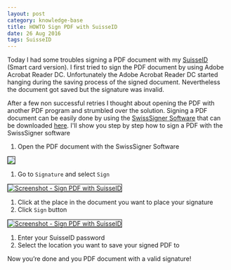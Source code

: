 ```yaml
---
layout: post
category: knowledge-base
title: HOWTO Sign PDF with SuisseID
date: 26 Aug 2016
tags: SuisseID
---
```


Today I had some troubles signing a PDF document with my [SuisseID](https://suisseid.ch) (Smart card version). I first tried to sign the PDF document by using Adobe Acrobat Reader DC. Unfortunately the Adobe Acrobat Reader DC started hanging during the saving process of the signed document. Nevertheless the document got saved but the signature was invalid.

After a few non successful retries I thought about opening the PDF with another PDF program and strumbled over the solution. Signing a PDF document can be easily done by using the [SwissSigner Software](https://postsuisseid.ch/de/support/application) that can be downloaded [here](https://postsuisseid.ch/de/support/application). I'll show you step by step how to sign a PDF with the SwissSigner software

1. Open the PDF document with the SwissSigner Software
  
  <a href="{{ site.url }}/assets/screenshots/sign-pdf-with-suisseid-1.png" target="_blank">
    <img src="{{ site.url }}/assets/screenshots/sign-pdf-with-suisseid-1.png alt="Screenshot - Sign PDF with SuisseID" border="1">
  </a>
  
1. Go to `Signature` and select `Sign`

  <a href="{{ site.url }}/assets/screenshots/sign-pdf-with-suisseid-2.png" target="_blank">
    <img src="{{ site.url }}/assets/screenshots/sign-pdf-with-suisseid-2.png" alt="Screenshot - Sign PDF with SuisseID" border="1">
  </a>

1. Click at the place in the document you want to place your signature
1. Click `Sign` button

  <a href="{{ site.url }}/assets/screenshots/sign-pdf-with-suisseid-3.png" target="_blank">
    <img src="{{ site.url }}/assets/screenshots/sign-pdf-with-suisseid-3_thumbnail.png" alt="Screenshot - Sign PDF with SuisseID" border="1">
  </a>

1. Enter your SuisseID password
1. Select the location you want to save your signed PDF to

Now you’re done and you PDF document with a valid signature!
